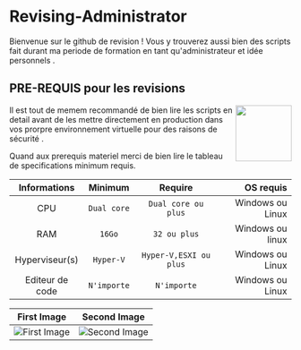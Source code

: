 # Revising-Administrator
Bienvenue sur le github de revision ! Vous y trouverez aussi bien des scripts fait durant ma periode de formation en tant qu'administrateur et idée personnels .

## PRE-REQUIS pour les revisions

<img align="right" width="100" height="100" src="https://media.tenor.com/images/6a136e1c2d7b30298a5b657348097a60/tenor.gif">
Il est tout de memem recommandé de bien lire les scripts en detail avant de les mettre directement en production dans vos 
prorpre environnement virtuelle pour des raisons de sécurité .




Quand aux prerequis materiel merci de bien lire le tableau de specifications minimum requis.

|   Informations |   Minimum |   Require |   OS requis    |
|:-:    |:-:    |:-:    |--:    |
|   CPU   |   ```Dual core``` |   ```Dual core ou plus``` |   Windows ou Linux  |
|   RAM  |   ```16Go``` |   ```32 ou plus``` |   Windows ou linux  |
|   Hyperviseur(s)   |   ```Hyper-V``` |   ```Hyper-V,ESXI ou plus``` |   Windows ou Linux  |
|   Editeur de code    |   ```N'importe``` |   ```N'importe``` |   Windows ou Linux  |

First Image|Second Image|
|:-:|:-:|
|![First Image](https://images.pexels.com/photos/585759/pexels-photo-585759.jpeg?h=750&w=1260)|![Second Image](https://images.pexels.com/photos/1335115/pexels-photo-1335115.jpeg?h=750&w=1260)|
